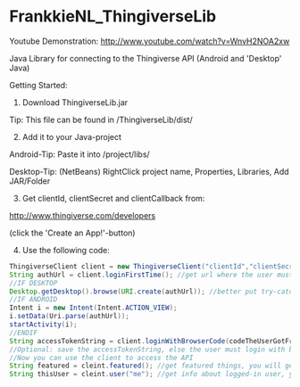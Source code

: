 FrankkieNL_ThingiverseLib
=========================

Youtube Demonstration: http://www.youtube.com/watch?v=WnvH2NOA2xw

Java Library for connecting to the Thingiverse API (Android and 'Desktop' Java)

Getting Started:

1) Download ThingiverseLib.jar

Tip: This file can be found in /ThingiverseLib/dist/


2) Add it to your Java-project

Android-Tip: Paste it into /project/libs/

Desktop-Tip: (NetBeans) RightClick project name, Properties, Libraries, Add JAR/Folder


3) Get clientId, clientSecret and clientCallback from:

http://www.thingiverse.com/developers

(click the 'Create an App!'-button)


4) Use the following code:
```java
ThingiverseClient client = new ThingiverseClient("clientId","clientSecret","clientCallback");
String authUrl = client.loginFirstTime(); //get url where the user must login
//IF DESKTOP
Desktop.getDesktop().browse(URI.create(authUrl)); //better put try-catch around it
//IF ANDROID
Intent i = new Intent(Intent.ACTION_VIEW);
i.setData(Uri.parse(authUrl));
startActivity(i);
//ENDIF
String accessTokenString = client.loginWithBrowserCode(codeTheUserGotFromBrowser);
//Optional: save the accessTokenString, else the user must login with browser next time
//Now you can use the client to access the API
String featured = cleint.featured(); //get featured things, you will get JSON in a String
String thisUser = cleint.user("me"); //get info about logged-in user, you will get JSON in a String
```
